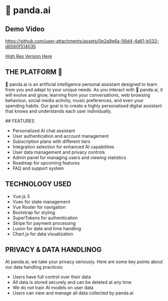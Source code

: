 # 🐼 panda.ai

## Demo Video
https://github.com/user-attachments/assets/0e2a9e6a-56d4-4a61-b532-d6560f514035

[High Res Version Here](https://player.vimeo.com/video/832939398)

## THE PLATFORM 🐼

🐼 panda.ai is an artificial intelligence personal assistant designed to learn from you and adapt to your unique needs. As you interact with 🐼 panda.ai, it will evolve and grow, learning from your conversations, web browsing behaviour, social media activity, music preferences, and even your spending habits. Our goal is to create a highly personalised digital assistant that knows and understands each user individually.

## FEATURES

- Personalized AI chat assistant
- User authentication and account management
- Subscription plans with different tiers
- Integration selection for enhanced AI capabilities
- User data management and privacy controls
- Admin panel for managing users and viewing statistics
- Roadmap for upcoming features
- FAQ and support system

## TECHNOLOGY USED

- Vue.js 3
- Vuex for state management
- Vue Router for navigation
- Bootstrap for styling
- SuperTokens for authentication
- Stripe for payment processing
- Luxon for date and time handling
- Chart.js for data visualization

## PRIVACY & DATA HANDLINOG
At panda.ai, we take your privacy seriously. Here are some key points about our data handling practices:

- Users have full control over their data
- All data is stored securely and can be deleted at any time
- We do not train AI models on user data
- Users can view and manage all data collected by panda.ai